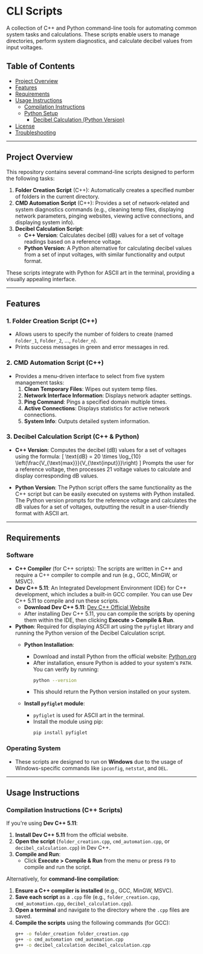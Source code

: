 # CLI Scripts

A collection of C++ and Python command-line tools for automating common system tasks and calculations. These scripts enable users to manage directories, perform system diagnostics, and calculate decibel values from input voltages.

## Table of Contents

- [Project Overview](#project-overview)
- [Features](#features)
- [Requirements](#requirements)
- [Usage Instructions](#usage-instructions)
  - [Compilation Instructions](#compilation-instructions)
  - [Python Setup](#python-setup)
    - [Decibel Calculation (Python Version)](#decibel-calculation-python-version)
- [License](#license)
- [Troubleshooting](#troubleshooting)

---

## Project Overview

This repository contains several command-line scripts designed to perform the following tasks:

1. **Folder Creation Script** (C++): Automatically creates a specified number of folders in the current directory.
2. **CMD Automation Script** (C++): Provides a set of network-related and system diagnostics commands (e.g., cleaning temp files, displaying network parameters, pinging websites, viewing active connections, and displaying system info).
3. **Decibel Calculation Script**:
   - **C++ Version**: Calculates decibel (dB) values for a set of voltage readings based on a reference voltage.
   - **Python Version**: A Python alternative for calculating decibel values from a set of input voltages, with similar functionality and output format.

These scripts integrate with Python for ASCII art in the terminal, providing a visually appealing interface.

---

## Features

### 1. Folder Creation Script (C++)
- Allows users to specify the number of folders to create (named `Folder_1`, `Folder_2`, ..., `Folder_n`).
- Prints success messages in green and error messages in red.

### 2. CMD Automation Script (C++)
- Provides a menu-driven interface to select from five system management tasks:
  1. **Clean Temporary Files**: Wipes out system temp files.
  2. **Network Interface Information**: Displays network adapter settings.
  3. **Ping Command**: Pings a specified domain multiple times.
  4. **Active Connections**: Displays statistics for active network connections.
  5. **System Info**: Outputs detailed system information.

### 3. Decibel Calculation Script (C++ & Python)
- **C++ Version**: Computes the decibel (dB) values for a set of voltages using the formula:
  \[
  \text{dB} = 20 \times \log_{10} \left(\frac{V_{\text{max}}}{V_{\text{input}}}\right)
  \]
  Prompts the user for a reference voltage, then processes 21 voltage values to calculate and display corresponding dB values.

- **Python Version**: The Python script offers the same functionality as the C++ script but can be easily executed on systems with Python installed. The Python version prompts for the reference voltage and calculates the dB values for a set of voltages, outputting the result in a user-friendly format with ASCII art.

---

## Requirements

### Software
- **C++ Compiler** (for C++ scripts): The scripts are written in C++ and require a C++ compiler to compile and run (e.g., GCC, MinGW, or MSVC).
- **Dev C++ 5.11**: An Integrated Development Environment (IDE) for C++ development, which includes a built-in GCC compiler. You can use Dev C++ 5.11 to compile and run these scripts.
  - **Download Dev C++ 5.11**: [Dev C++ Official Website](https://www.bloodshed.net/devcpp.html)
  - After installing Dev C++ 5.11, you can compile the scripts by opening them within the IDE, then clicking **Execute > Compile & Run**.
- **Python**: Required for displaying ASCII art using the `pyfiglet` library and running the Python version of the Decibel Calculation script.
  - **Python Installation**:
    - Download and install Python from the official website: [Python.org](https://www.python.org/downloads/)
    - After installation, ensure Python is added to your system's `PATH`. You can verify by running:
      ```bash
      python --version
      ```
    - This should return the Python version installed on your system.

  - **Install `pyfiglet` module**:
    - `pyfiglet` is used for ASCII art in the terminal.
    - Install the module using pip:
      ```bash
      pip install pyfiglet
      ```

### Operating System
- These scripts are designed to run on **Windows** due to the usage of Windows-specific commands like `ipconfig`, `netstat`, and `DEL`.

---

## Usage Instructions

### Compilation Instructions (C++ Scripts)

If you're using **Dev C++ 5.11**:
1. **Install Dev C++ 5.11** from the official website.
2. **Open the script** (`folder_creation.cpp`, `cmd_automation.cpp`, or `decibel_calculation.cpp`) in Dev C++.
3. **Compile and Run**:
   - Click **Execute > Compile & Run** from the menu or press `F9` to compile and run the script.

Alternatively, for **command-line compilation**:
1. **Ensure a C++ compiler is installed** (e.g., GCC, MinGW, MSVC).
2. **Save each script** as a `.cpp` file (e.g., `folder_creation.cpp`, `cmd_automation.cpp`, `decibel_calculation.cpp`).
3. **Open a terminal** and navigate to the directory where the `.cpp` files are saved.
4. **Compile the scripts** using the following commands (for GCC):
   ```bash
   g++ -o folder_creation folder_creation.cpp
   g++ -o cmd_automation cmd_automation.cpp
   g++ -o decibel_calculation decibel_calculation.cpp

